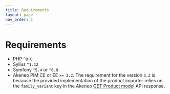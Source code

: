 ```yaml
---
title: Requirements
layout: page
nav_order: 1
---
```


# Requirements

* PHP `^8.0`
* Sylius `^1.12`
* Symfony `^5.4` or `^6.0`
* Akeneo PIM CE or EE `>= 3.2`.
  The requirement for the version `3.2` is because the provided implementation of the product importer relies on
  the `family_variant` key in the
  Akeneo [GET Product model](https://api.akeneo.com/api-reference.html#get_product_models__code_) API response.
